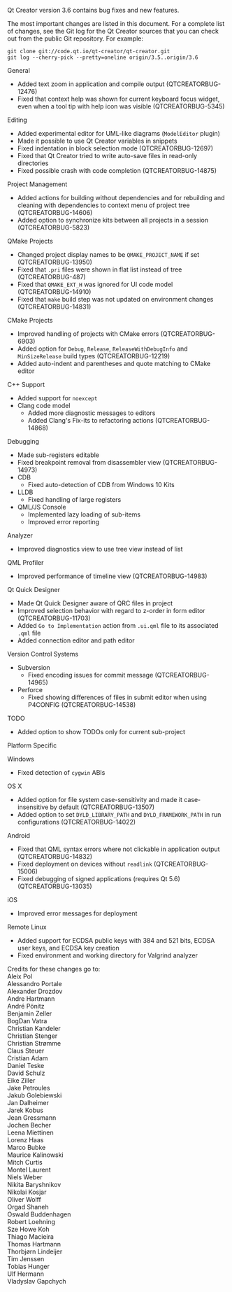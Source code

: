 Qt Creator version 3.6 contains bug fixes and new features.

The most important changes are listed in this document. For a complete
list of changes, see the Git log for the Qt Creator sources that
you can check out from the public Git repository. For example:

    git clone git://code.qt.io/qt-creator/qt-creator.git
    git log --cherry-pick --pretty=oneline origin/3.5..origin/3.6

General

* Added text zoom in application and compile output (QTCREATORBUG-12476)
* Fixed that context help was shown for current keyboard focus widget, even when
  a tool tip with help icon was visible (QTCREATORBUG-5345)

Editing

* Added experimental editor for UML-like diagrams (`ModelEditor` plugin)
* Made it possible to use Qt Creator variables in snippets
* Fixed indentation in block selection mode (QTCREATORBUG-12697)
* Fixed that Qt Creator tried to write auto-save files in read-only
  directories
* Fixed possible crash with code completion (QTCREATORBUG-14875)

Project Management

* Added actions for building without dependencies and for rebuilding
  and cleaning with dependencies to context menu of project tree
  (QTCREATORBUG-14606)
* Added option to synchronize kits between all projects in a session
  (QTCREATORBUG-5823)

QMake Projects

* Changed project display names to be `QMAKE_PROJECT_NAME` if set
  (QTCREATORBUG-13950)
* Fixed that `.pri` files were shown in flat list instead of tree
  (QTCREATORBUG-487)
* Fixed that `QMAKE_EXT_H` was ignored for UI code model (QTCREATORBUG-14910)
* Fixed that `make` build step was not updated on environment changes
  (QTCREATORBUG-14831)

CMake Projects

* Improved handling of projects with CMake errors (QTCREATORBUG-6903)
* Added option for `Debug`, `Release`, `ReleaseWithDebugInfo` and
  `MinSizeRelease` build types (QTCREATORBUG-12219)
* Added auto-indent and parentheses and quote matching to CMake editor

C++ Support

* Added support for `noexcept`
* Clang code model
    * Added more diagnostic messages to editors
    * Added Clang's Fix-its to refactoring actions (QTCREATORBUG-14868)

Debugging

* Made sub-registers editable
* Fixed breakpoint removal from disassembler view (QTCREATORBUG-14973)
* CDB
    * Fixed auto-detection of CDB from Windows 10 Kits
* LLDB
    * Fixed handling of large registers
* QML/JS Console
    * Implemented lazy loading of sub-items
    * Improved error reporting

Analyzer

* Improved diagnostics view to use tree view instead of list

QML Profiler

* Improved performance of timeline view (QTCREATORBUG-14983)

Qt Quick Designer

* Made Qt Quick Designer aware of QRC files in project
* Improved selection behavior with regard to z-order in form editor
  (QTCREATORBUG-11703)
* Added `Go to Implementation` action from `.ui.qml` file to its
  associated `.qml` file
* Added connection editor and path editor

Version Control Systems

* Subversion
    * Fixed encoding issues for commit message (QTCREATORBUG-14965)
* Perforce
    * Fixed showing differences of files in submit editor when using
      P4CONFIG (QTCREATORBUG-14538)

TODO

* Added option to show TODOs only for current sub-project

Platform Specific

Windows

* Fixed detection of `cygwin` ABIs

OS X

* Added option for file system case-sensitivity and made it case-insensitive by
  default (QTCREATORBUG-13507)
* Added option to set `DYLD_LIBRARY_PATH` and `DYLD_FRAMEWORK_PATH` in
  run configurations (QTCREATORBUG-14022)

Android

* Fixed that QML syntax errors where not clickable in application output
  (QTCREATORBUG-14832)
* Fixed deployment on devices without `readlink` (QTCREATORBUG-15006)
* Fixed debugging of signed applications (requires Qt 5.6) (QTCREATORBUG-13035)

iOS

* Improved error messages for deployment

Remote Linux

* Added support for ECDSA public keys with 384 and 521 bits,
  ECDSA user keys, and ECDSA key creation
* Fixed environment and working directory for Valgrind analyzer

Credits for these changes go to:  
Aleix Pol  
Alessandro Portale  
Alexander Drozdov  
Andre Hartmann  
André Pönitz  
Benjamin Zeller  
BogDan Vatra  
Christian Kandeler  
Christian Stenger  
Christian Strømme  
Claus Steuer  
Cristian Adam  
Daniel Teske  
David Schulz  
Eike Ziller  
Jake Petroules  
Jakub Golebiewski  
Jan Dalheimer  
Jarek Kobus  
Jean Gressmann  
Jochen Becher  
Leena Miettinen  
Lorenz Haas  
Marco Bubke  
Maurice Kalinowski  
Mitch Curtis  
Montel Laurent  
Niels Weber  
Nikita Baryshnikov  
Nikolai Kosjar  
Oliver Wolff  
Orgad Shaneh  
Oswald Buddenhagen  
Robert Loehning  
Sze Howe Koh  
Thiago Macieira  
Thomas Hartmann  
Thorbjørn Lindeijer  
Tim Jenssen  
Tobias Hunger  
Ulf Hermann  
Vladyslav Gapchych  
